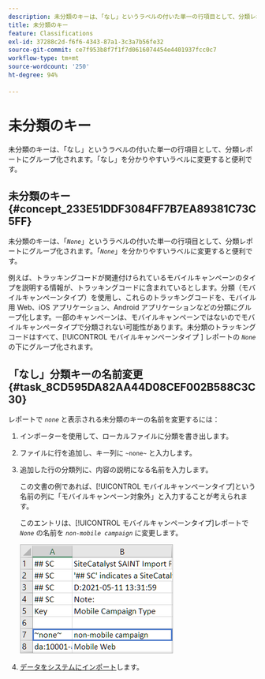```yaml
---
description: 未分類のキーは、「なし」というラベルの付いた単一の行項目として、分類レポートにグループ化されます。「なし」を分かりやすいラベルに変更すると便利です。
title: 未分類のキー
feature: Classifications
exl-id: 37288c2d-f6f6-4343-87a1-3c3a7b56fe32
source-git-commit: ce7f953b8f7f1f7d0616074454e4401937fcc0c7
workflow-type: tm+mt
source-wordcount: '250'
ht-degree: 94%

---
```


# 未分類のキー

未分類のキーは、「なし」というラベルの付いた単一の行項目として、分類レポートにグループ化されます。「なし」を分かりやすいラベルに変更すると便利です。

## 未分類のキー {#concept_233E51DDF3084FF7B7EA89381C73C5FF}

未分類のキーは、「*`None`*」というラベルの付いた単一の行項目として、分類レポートにグループ化されます。「*`None`*」を分かりやすいラベルに変更すると便利です。

例えば、トラッキングコードが関連付けられているモバイルキャンペーンのタイプを説明する情報が、トラッキングコードに含まれているとします。分類（モバイルキャンペーンタイプ）を使用し、これらのトラッキングコードを、モバイル用 Web、iOS アプリケーション、Android アプリケーションなどの分類にグループ化します。一部のキャンペーンは、モバイルキャンペーンではないのでモバイルキャンペータイプで分類されない可能性があります。未分類のトラッキングコードはすべて、[!UICONTROL  モバイルキャンペーンタイプ ] レポートの *`None`* の下にグループ化されます。

## 「なし」分類キーの名前変更  {#task_8CD595DA82AA44D08CEF002B588C3C30}

<!-- 

t_rename_classification_none.xml

 -->

レポートで *`none`* と表示される未分類のキーの名前を変更するには：

1. インポーターを使用して、ローカルファイルに分類を書き出します。
1. ファイルに行を追加し、キー列に `~none~` と入力します。
1. 追加した行の分類列に、内容の説明になる名前を入力します。

   この文書の例であれば、[!UICONTROL モバイルキャンペーンタイプ]という名前の列に「モバイルキャンペーン対象外」と入力することが考えられます。

   このエントリは、[!UICONTROL モバイルキャンペーンタイプ]レポートで *`None`* の名前を *`non-mobile campaign`* に変更します。

   ![未分類のキーの例](/help/components/classifications/importer/assets/non-classified-key.png)

1. [データをシステムにインポート](/help/components/classifications/importer/import-file.md)します。
